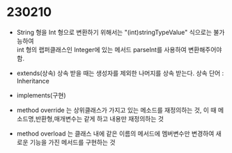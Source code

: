 # 230210
- String 형을 Int 형으로 변환하기 위해서는 "(int)stringTypeValue" 식으로는 불가능하여
<br/> int 형의 랩퍼클래스인 Integer에 있는 메서드 parseInt를 사용하여 변환해주어야 함.

- extends(상속) 상속 받을 때는 생성자를 제외한 나머지를 상속 받는다. 상속 단어 : Inheritance
- implements(구현)
- method override 는 상위클래스가 가지고 있는 메소드를 재정의하는 것, 이 때 메소드명,반환형,매개변수는 같게 하고 내용만 재정의하는 것
- method overload 는 클래스 내에 같은 이름의 메서드에 멤버변수만 변경하여 새로운 기능을 가진 메서드를 구현하는 것